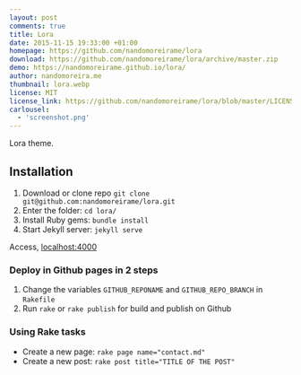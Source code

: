 ```yaml
---
layout: post
comments: true
title: Lora
date: 2015-11-15 19:33:00 +01:00
homepage: https://github.com/nandomoreirame/lora
download: https://github.com/nandomoreirame/lora/archive/master.zip
demo: https://nandomoreirame.github.io/lora/
author: nandomoreira.me
thumbnail: lora.webp
license: MIT
license_link: https://github.com/nandomoreirame/lora/blob/master/LICENSE
carlousel:
  - 'screenshot.png'
---
```


Lora theme.

## Installation

1. Download or clone repo `git clone git@github.com:nandomoreirame/lora.git`
2. Enter the folder: `cd lora/`
3. Install Ruby gems: `bundle install`
4. Start Jekyll server: `jekyll serve`

Access, [localhost:4000](https://localhost:4000/)

### Deploy in Github pages in 2 steps

1. Change the variables `GITHUB_REPONAME` and `GITHUB_REPO_BRANCH` in
  `Rakefile`
2. Run `rake` or `rake publish` for build and publish on Github

### Using Rake tasks

* Create a new page: `rake page name="contact.md"`
* Create a new post: `rake post title="TITLE OF THE POST"`

